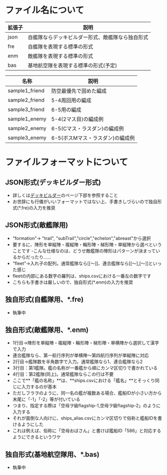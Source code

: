 # ファイル名について

|拡張子|説明|
|------|----|
|json|自艦隊ならデッキビルダー形式、敵艦隊なら独自形式|
|fre|自艦隊を表現する標準の形式|
|enm|敵艦隊を表現する標準の形式|
|bas|基地航空隊を表現する標準の形式(予定)|

|名称|説明|
|---|---|
|sample1_friend|防空最優先で固めた編成|
|sample2_friend|5-4周回用の編成|
|sample3_friend|6-5用の編成|
|sample1_enemy|5-4(2マス目)の編成例|
|sample2_enemy|6-5(Cマス・ラスダン)の編成例|
|sample3_enemy|6-5(ボスMマス・ラスダン)の編成例|

# ファイルフォーマットについて
## JSON形式(デッキビルダー形式)
- 詳しくは[デッキビルダー](http://kancolle-calc.net/deckbuilder.html)のページ下部を参照すること
- お世辞にも行儀がいいフォーマットではない上、手書きしづらいので独自形式(*.fre)の入力を推奨

## JSON形式(敵艦隊用)
- "formation"→ "trail", "subTrail","circle","echelon","abreast"から選択
 - 要するに、陣形を単縦陣・複縦陣・輪形陣・梯形陣・単縦陣から選べということです
 -こんな仕様なのは、どうせ敵艦隊の陣形はパターンが決まっているからだったり……
- "fleet"→入れ子の配列。通常艦隊なら[[～]]、連合艦隊なら[[～],[～]]といった感じ
 - fleetの内部にある数字の羅列は、ships.csvにおける一番左の数字です
- こちらも手書きは厳しいので、独自形式(*.enm)の入力を推奨

## 独自形式(自艦隊用、*.fre)
- 執筆中

## 独自形式(敵艦隊用、*.enm)
- 1行目→陣形を単縦陣・複縦陣・輪形陣・梯形陣・単横陣から選択して漢字で入力
 - 連合艦隊なら、第一航行序列が単横陣～第四航行序列が単縦陣に対応
- 2行目→艦隊数を半角数字で入力。通常艦隊なら1、連合艦隊なら2
- 3行目：第1艦隊。艦の名称が一番艦から順にカンマ区切りで書かれている
- 4行目：第2艦隊(同上)。通常艦隊ならこの行は不要
- ここで**「艦の名称」**は、**ships.csvにおける「艦名」**とそっくり同じに入力するのが基本
 - ただしフラヲのように、同一名の艦が複数ある場合、艦船IDが小さい方から末尾に「-1」「-2」等が付いている
 - つまり、指定する際は「空母ヲ級flagship-1,空母ヲ級flagship-2」のように入力する
- それが面倒な人向けに、ships_alias.csvにカンマ区切りで俗称と艦船IDを書けるようにした
 - これは例えば、俗称に「空母おばさん」と書けば艦船ID「586」と対応するようにできるというワケ

## 独自形式(基地航空隊用、*.bas)
- 執筆中
